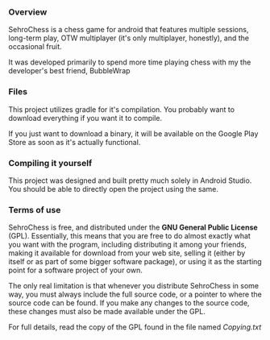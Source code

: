 ### Overview

SehroChess is a chess game for android that features multiple sessions,
long-term play, OTW multiplayer (it's only multiplayer, honestly), and
the occasional fruit.

It was developed primarily to spend more time playing chess with my the
developer's best friend, BubbleWrap

### Files

This project utilizes gradle for it's compilation. You probably want to
download everything if you want it to compile.

If you just want to download a binary, it will be available on the Google
Play Store as soon as it's actually functional.

### Compiling it yourself

This project was designed and built pretty much solely in Android Studio.
You should be able to directly open the project using the same.

### Terms of use

SehroChess is free, and distributed under the **GNU General Public
License** (GPL). Essentially, this means that you are free to do
almost exactly what you want with the program, including distributing
it among your friends, making it available for download from your web
site, selling it (either by itself or as part of some bigger software
package), or using it as the starting point for a software project of
your own.

The only real limitation is that whenever you distribute SehroChess in
some way, you must always include the full source code, or a pointer
to where the source code can be found. If you make any changes to the
source code, these changes must also be made available under the GPL.

For full details, read the copy of the GPL found in the file named
*Copying.txt*